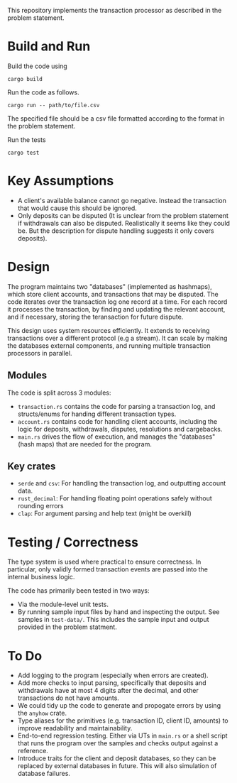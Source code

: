 This repository implements the transaction processor as described in the problem statement. 

# Build and Run

Build the code using 
```
cargo build
```

Run the code as follows. 
```
cargo run -- path/to/file.csv
```
The specified file should be a csv file formatted according to the format in the problem statement.

Run the tests
```
cargo test
```

# Key Assumptions
* A client's available balance cannot go negative. Instead the transaction that would cause this should be ignored.
* Only deposits can be disputed (It is unclear from the problem statement if withdrawals can also be disputed.
  Realistically it seems like they could be. But the description for dispute handling suggests it only covers deposits).

# Design
The program maintains two "databases" (implemented as hashmaps), which store client accounts, and transactions that 
may be disputed. The code iterates over the transaction log one record at a time. For each record it processes the transaction, by finding and updating the relevant account, and if necessary, storing the teransaction for future dispute.

This design uses system resources efficiently. It extends to receiving transactions over a different protocol (e.g
a stream). It can scale by making the databases external components, and running multiple transaction processors in parallel.

## Modules
The code is split across 3 modules:
* `transaction.rs` contains the code for parsing a transaction log, and structs/enums for handing different transaction types.
* `account.rs` contains code for handling client accounts, including the logic for deposits, withdrawals, disputes, resolutions and cargebacks.
* `main.rs` drives the flow of execution, and manages the "databases" (hash maps) that are needed for the program. 

## Key crates
* `serde` and `csv`: For handling the transaction log, and outputting account data.
* `rust_decimal`: For handling floating point operations safely without rounding errors
* `clap`: For argument parsing and help text (might be overkill)

# Testing / Correctness

The type system is used where practical to ensure correctness. In particular, only validly formed transaction events are passed into the internal business logic. 

The code has primarily been tested in two ways:
* Via the module-level unit tests.
* By running sample input files by hand and inspecting the output. See samples in `test-data/`. This includes the sample input and output provided in the problem statment.

# To Do
* Add logging to the program (especially when errors are created).
* Add more checks to input parsing, specifically that deposits and withdrawals have at most 4 digits after the decimal, and other transactions do not have amounts.
* We could tidy up the code to generate and propogate errors by using the `anyhow` crate.
* Type aliases for the primitives (e.g. transaction ID, client ID, amounts) to improve readability and maintainability.
* End-to-end regression testing. Either via UTs in `main.rs` or a shell script that runs the program over the samples and checks output against a reference.
* Introduce traits for the client and deposit databases, so they can be replaced by external databases in future. This will also simulation of database failures.


